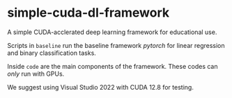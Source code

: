 # simple-cuda-dl-framework
A simple CUDA-acclerated deep learning framework for educational use.

Scripts in `baseline` run the baseline framework *pytorch* for linear regression and binary classification tasks.

Inside `code` are the main components of the framework. These codes can *only* run with GPUs. 

We suggest using Visual Studio 2022 with CUDA 12.8 for testing. 
